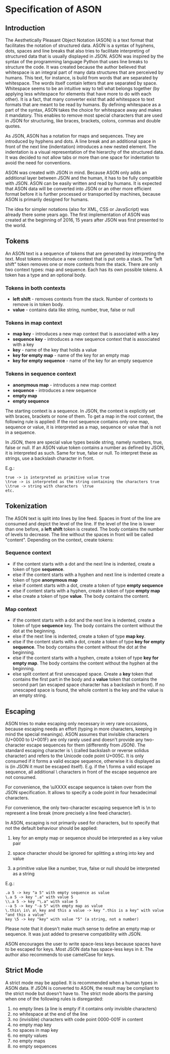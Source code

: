 # Specification of ASON

## Introduction

The Aesthetically Pleasant Object Notation (ASON) is a text format that facilitates the notation of structured data. ASON is a syntax of hyphens, dots, spaces and line breaks that also tries to facilitate interpreting of structured data that is usually displayed in JSON. ASON was inspired by the syntax of the programming language Python that uses line breaks to structure the code. It was created because the author believed that whitespace is an integral part of many data structures that are perceived by humans. This text, for instance, is build from words that are separated by whitespace. The words itself contain letters that are separated by space. Whitespace seems to be an intuitive way to tell what belongs together (by applying less whitespace for elements that have more to do with each other). It is a fact, that many converter exist that add whitespace to text formats that are meant to be read by humans. By defining whitespace as a part of the syntax, ASON takes the choice for whitespace away and makes it mandatory. This enables to remove most special characters that are used in JSON for structuring, like braces, brackets, colons, commas and double quotes.

As JSON, ASON has a notation for maps and sequences. They are introduced by hyphens and dots. A line break and an additional space in front of the next line (indentation) introduces a new nested element. The indentation is a visual representation of the hierarchy of the structured data. It was decided to not allow tabs or more than one space for indentation to avoid the need for conventions.

ASON was created with JSON in mind. Because ASON only adds an additional layer between JSON and the human, it has to be fully compatible with JSON. ASON can be easily written and read by humans. It is expected that ASON data will be converted into JSON or an other more efficient format before it is further processed or transported by machines, because ASON is primarily designed for humans.

The idea for simpler notations (also for XML, CSS or JavaScript) was already there some years ago. The first implementation of ASON was created at the beginning of 2016, 15 years after JSON was first presented to the world.

## Tokens

An ASON text is a sequence of tokens that are generated by interpreting the text. Most tokens introduce a new context that is put onto a stack. The "left shift" token removes one or more contexts from the stack. There are only two context types: map and sequence. Each has its own possible tokens. A token has a type and an optional body. 

### Tokens in both contexts

* **left shift** - removes contexts from the stack. Number of contexts to remove is in token body.
* **value** - contains data like string, number, true, false or null

### Tokens in map context

* **map key** - introduces a new map context that is associated with a key
* **sequence key** - introduces a new sequence context that is associated with a key
* **key** - name of the key that holds a value
* **key for empty map** - name of the key for an empty map
* **key for empty sequence** - name of the key for an empty sequence

### Tokens in sequence context

* **anonymous map** - introduces a new map context
* **sequence** - introduces a new sequence 
* **empty map**
* **empty sequence**

The starting context is a sequence. In JSON, the context is explicitly set with braces, brackets or none of them. To get a map in the root context, the following rule is applied: If the root sequence contains only one map, sequence or value, it is interpreted as a map, sequence or value that is not in a sequence.

In JSON, there are special value types beside string, namely numbers, true, false or null. If an ASON value token contains a number as defined by JSON, it is interpreted as such. Same for true, false or null. To interpret these as strings, use a backslash character in front.

E.g.:

	true -> is interpreted as primitive value true
	\true -> is interpreted as the string containing the characters true
	\\true -> string with characters  \true
	etc.

## Tokenization

The ASON text is split into lines by line feed. Spaces in front of the line are consumed and depict the level of the line. If the level of the line is lower than one before, a **left shift** token is created. The body contains the number of levels to decrease. The line without the spaces in front will be called "content". Depending on the context, create tokens:

### Sequence context

* if the content starts with a dot and the next line is indented, create a token of type **sequence**.
* else if the content starts with a hyphen and next line is indented create a token of type **anonymous map**
* else if content starts with a dot, create a token of type **empty sequence**
* else if content starts with a hyphen, create a token of type **empty map**
* else create a token of type **value**. The body contains the content.

### Map context

* if the content starts with a dot and the next line is indented, create a token of type **sequence** key. The body contains the content without the dot at the beginning.
* else if the next line is indented, create a token of type **map key**.
* else if the content starts with a dot, create a token of type **key for empty sequence**. The body contains the content without the dot at the beginning.
* else if the content starts with a hyphen, create a token of type **key for empty map**. The body contains the content without the hyphen at the beginning.
* else split content at first unescaped space. Create a **key** token that contains the first part in the body and a **value** token that contains the second part (an escaped space character has a backslash in front). If no unescaped space is found, the whole content is the key and the value is an empty string.

## Escaping

ASON tries to make escaping only necessary in very rare occasions, because escaping needs an effort (typing in more characters, keeping in mind the special meanings). ASON assumes that invisible characters (U+0000 to U+001F) are only rarely used and doesn't provide any two-character escape sequences for them (differently from JSON). The standard escaping character is \ (called backslash or reverse solidus character) and refers to the Unicode code point U+005C. It is only consumed if it forms a valid escape sequence, otherwise it is displayed as is (in JSON it must be escaped itself). E.g. if the \ forms a valid escape sequence, all additional \ characters in front of the escape sequence are not consumed.

For convenience, the \uXXXX escape sequence is taken over from the JSON specification. It allows to specify a code point in four hexadecimal characters.

For convenience, the only two-character escaping sequence left is \n to represent a line break (more precisely a line feed character).

In ASON, escaping is not primarily used for characters, but to specify that not the default behaviour should be applied:

1. key for an empty map or sequence should be interpreted as a key value pair

2. space character should be ignored for splitting a string into key and value

3. a primitive value like a number, true, false or null should be interpreted as a string

E.g.:

    .a 5 -> key "a 5" with empty sequence as value
    \.a 5 -> key ".a" with value 5
    \\.a 5 -> key "\.a" with value 5
    --a 5 -> key "-a 5" with empty map as value
    \.this\ is\ a\ key and this a value -> key ".this is a key" with value "and this a value"
    key \5 -> key "key" with value "5" (a string, not a number)

Please note that it doesn't make much sense to define an empty map or sequence. It was just added to preserve compatibility with JSON.

ASON encourages the user to write space-less keys because spaces have to be escaped for keys. Most JSON data has space-less keys in it. The author also recommends to use camelCase for keys.

## Strict Mode

A strict mode may be applied. It is recommended when a human types in ASON data. If JSON is converted to ASON, the result may be compliant to the strict mode but doesn't have to. The strict mode aborts the parsing when one of the following rules is disregarded:

1. no empty lines (a line is empty if it contains only invisible characters)
3. no whitespace at the end of the line
5. no (invisible) characters with code point 0000-001F in content
6. no empty map key
7. no spaces in map key
8. no empty values
9. no empty maps
10. no empty sequences
